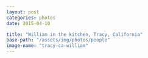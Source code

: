 ```yaml
---
layout: post
categories: photos
date: 2015-04-10

title: "William in the kitchen, Tracy, California"
base-path: "/assets/img/photos/people"
image-name: "tracy-ca-william"
---
```

